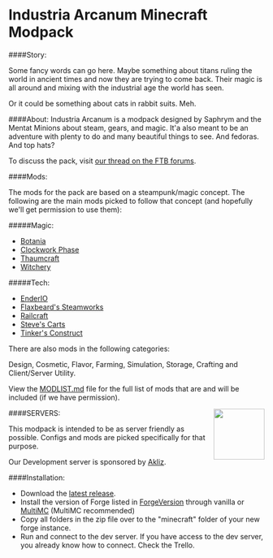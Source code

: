 Industria Arcanum Minecraft Modpack
=============

####Story:

Some fancy words can go here. Maybe something about titans ruling the world in ancient times and now they are trying to come back. Their magic is all around and mixing with the industrial age the world has seen.

Or it could be something about cats in rabbit suits. Meh.

####About:
Industria Arcanum is a modpack designed by Saphrym and the Mentat Minions about steam, gears, and magic. It'a also meant to be an adventure with plenty to do and many beautiful things to see. And fedoras. And top hats?

To discuss the pack, visit [our thread on the FTB forums](http://forum.feed-the-beast.com/threads/1-7-10-hqm-wip-smp-industria-arcanum.57953/).

####Mods:

The mods for the pack are based on a steampunk/magic concept. The following are the main mods picked to follow that concept (and hopefully we'll get permission to use them):

#####Magic:
* [Botania](http://vazkii.us/mod/Botania/)
* [Clockwork Phase](http://www.minecraftforum.net/forums/mapping-and-modding/minecraft-mods/2288839-clockwork-phase-1-7-10_1-0-time-magic-all-wrapped)
* [Thaumcraft](http://www.minecraftforum.net/forums/mapping-and-modding/minecraft-mods/1292130-thaumcraft-4-2-1-4-updated-2014-10-10)
* [Witchery](http://www.minecraftforum.net/forums/mapping-and-modding/minecraft-mods/wip-mods/1445248-witchery-0-20-6)

#####Tech:
* [EnderIO](http://enderio.com/)
* [Flaxbeard's Steamworks](http://minecraft.curseforge.com/mc-mods/224867-flaxbeards-steam-power)
* [Railcraft](http://www.curse.com/mc-mods/minecraft/railcraft)
* [Steve's Carts](http://stevescarts.wikia.com/wiki/Steve's_Carts_Wiki)
* [Tinker's Construct](http://www.minecraftforum.net/forums/mapping-and-modding/minecraft-mods/2218638-tinkers-construct)

There are also mods in the following categories:

Design, Cosmetic, Flavor, Farming, Simulation, Storage, Crafting and Client/Server Utility.

View the [MODLIST.md](MODLIST.md) file for the full list of mods that are and will be included (if we have permission).

####SERVERS:<a href="http://mentat.link/akliz"><img src="http://purplementat.com/wp-content/uploads/2014/11/logo-transparent.png" width="100" height="100" align="right"></a>

This modpack is intended to be as server friendly as possible. Configs and mods are picked specifically for that purpose.

Our Development server is sponsored by [Akliz](http://mentat.link/akliz).

####Installation:
*	Download the [latest release](https://github.com/MentatMinions/IndustriaArcanum/releases).
*	Install the version of Forge listed in [ForgeVersion](ForgeVersion) through vanilla or [MultiMC](http://multimc.org/) (MultiMC recommended)
*	Copy all folders in the zip file over to the "minecraft" folder of your new forge instance.
*	Run and connect to the dev server. If you have access to the dev server, you already know how to connect. Check the Trello.
